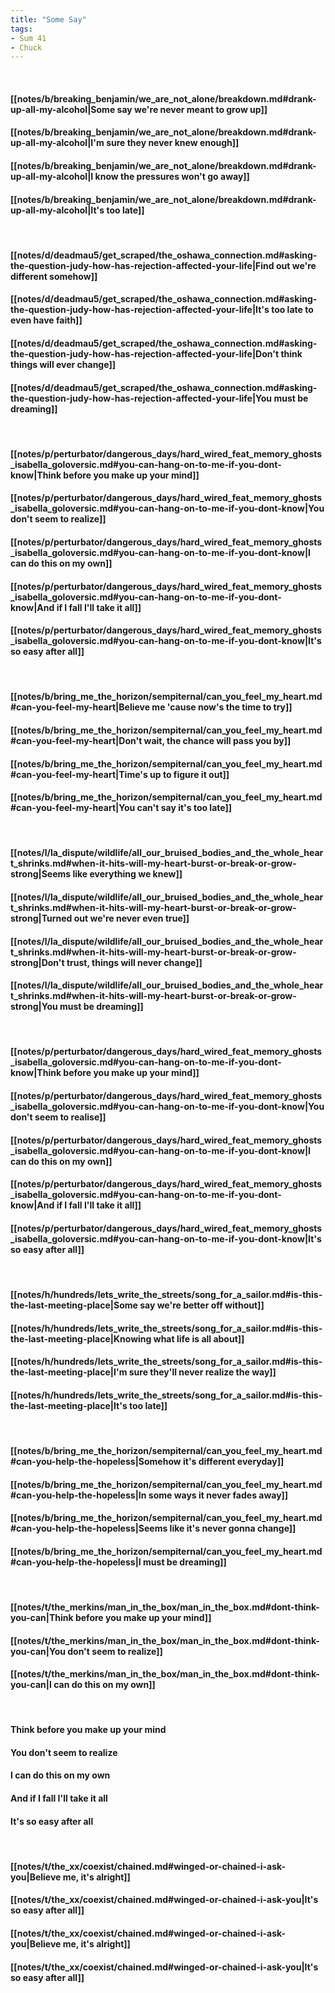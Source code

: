 ```yaml
---
title: "Some Say"
tags:
- Sum 41
- Chuck
---
```

&nbsp;
#### [[notes/b/breaking_benjamin/we_are_not_alone/breakdown.md#drank-up-all-my-alcohol|Some say we're never meant to grow up]]
#### [[notes/b/breaking_benjamin/we_are_not_alone/breakdown.md#drank-up-all-my-alcohol|I'm sure they never knew enough]]
#### [[notes/b/breaking_benjamin/we_are_not_alone/breakdown.md#drank-up-all-my-alcohol|I know the pressures won't go away]]
#### [[notes/b/breaking_benjamin/we_are_not_alone/breakdown.md#drank-up-all-my-alcohol|It's too late]]
&nbsp;
#### [[notes/d/deadmau5/get_scraped/the_oshawa_connection.md#asking-the-question-judy-how-has-rejection-affected-your-life|Find out we're different somehow]]
#### [[notes/d/deadmau5/get_scraped/the_oshawa_connection.md#asking-the-question-judy-how-has-rejection-affected-your-life|It's too late to even have faith]]
#### [[notes/d/deadmau5/get_scraped/the_oshawa_connection.md#asking-the-question-judy-how-has-rejection-affected-your-life|Don't think things will ever change]]
#### [[notes/d/deadmau5/get_scraped/the_oshawa_connection.md#asking-the-question-judy-how-has-rejection-affected-your-life|You must be dreaming]]
&nbsp;
#### [[notes/p/perturbator/dangerous_days/hard_wired_feat_memory_ghosts_isabella_goloversic.md#you-can-hang-on-to-me-if-you-dont-know|Think before you make up your mind]]
#### [[notes/p/perturbator/dangerous_days/hard_wired_feat_memory_ghosts_isabella_goloversic.md#you-can-hang-on-to-me-if-you-dont-know|You don't seem to realize]]
#### [[notes/p/perturbator/dangerous_days/hard_wired_feat_memory_ghosts_isabella_goloversic.md#you-can-hang-on-to-me-if-you-dont-know|I can do this on my own]]
#### [[notes/p/perturbator/dangerous_days/hard_wired_feat_memory_ghosts_isabella_goloversic.md#you-can-hang-on-to-me-if-you-dont-know|And if I fall I'll take it all]]
#### [[notes/p/perturbator/dangerous_days/hard_wired_feat_memory_ghosts_isabella_goloversic.md#you-can-hang-on-to-me-if-you-dont-know|It's so easy after all]]
&nbsp;
#### [[notes/b/bring_me_the_horizon/sempiternal/can_you_feel_my_heart.md#can-you-feel-my-heart|Believe me 'cause now's the time to try]]
#### [[notes/b/bring_me_the_horizon/sempiternal/can_you_feel_my_heart.md#can-you-feel-my-heart|Don't wait, the chance will pass you by]]
#### [[notes/b/bring_me_the_horizon/sempiternal/can_you_feel_my_heart.md#can-you-feel-my-heart|Time's up to figure it out]]
#### [[notes/b/bring_me_the_horizon/sempiternal/can_you_feel_my_heart.md#can-you-feel-my-heart|You can't say it's too late]]
&nbsp;
#### [[notes/l/la_dispute/wildlife/all_our_bruised_bodies_and_the_whole_heart_shrinks.md#when-it-hits-will-my-heart-burst-or-break-or-grow-strong|Seems like everything we knew]]
#### [[notes/l/la_dispute/wildlife/all_our_bruised_bodies_and_the_whole_heart_shrinks.md#when-it-hits-will-my-heart-burst-or-break-or-grow-strong|Turned out we're never even true]]
#### [[notes/l/la_dispute/wildlife/all_our_bruised_bodies_and_the_whole_heart_shrinks.md#when-it-hits-will-my-heart-burst-or-break-or-grow-strong|Don't trust, things will never change]]
#### [[notes/l/la_dispute/wildlife/all_our_bruised_bodies_and_the_whole_heart_shrinks.md#when-it-hits-will-my-heart-burst-or-break-or-grow-strong|You must be dreaming]]
&nbsp;
#### [[notes/p/perturbator/dangerous_days/hard_wired_feat_memory_ghosts_isabella_goloversic.md#you-can-hang-on-to-me-if-you-dont-know|Think before you make up your mind]]
#### [[notes/p/perturbator/dangerous_days/hard_wired_feat_memory_ghosts_isabella_goloversic.md#you-can-hang-on-to-me-if-you-dont-know|You don't seem to realise]]
#### [[notes/p/perturbator/dangerous_days/hard_wired_feat_memory_ghosts_isabella_goloversic.md#you-can-hang-on-to-me-if-you-dont-know|I can do this on my own]]
#### [[notes/p/perturbator/dangerous_days/hard_wired_feat_memory_ghosts_isabella_goloversic.md#you-can-hang-on-to-me-if-you-dont-know|And if I fall I'll take it all]]
#### [[notes/p/perturbator/dangerous_days/hard_wired_feat_memory_ghosts_isabella_goloversic.md#you-can-hang-on-to-me-if-you-dont-know|It's so easy after all]]
&nbsp;
#### [[notes/h/hundreds/lets_write_the_streets/song_for_a_sailor.md#is-this-the-last-meeting-place|Some say we're better off without]]
#### [[notes/h/hundreds/lets_write_the_streets/song_for_a_sailor.md#is-this-the-last-meeting-place|Knowing what life is all about]]
#### [[notes/h/hundreds/lets_write_the_streets/song_for_a_sailor.md#is-this-the-last-meeting-place|I'm sure they'll never realize the way]]
#### [[notes/h/hundreds/lets_write_the_streets/song_for_a_sailor.md#is-this-the-last-meeting-place|It's too late]]
&nbsp;
#### [[notes/b/bring_me_the_horizon/sempiternal/can_you_feel_my_heart.md#can-you-help-the-hopeless|Somehow it's different everyday]]
#### [[notes/b/bring_me_the_horizon/sempiternal/can_you_feel_my_heart.md#can-you-help-the-hopeless|In some ways it never fades away]]
#### [[notes/b/bring_me_the_horizon/sempiternal/can_you_feel_my_heart.md#can-you-help-the-hopeless|Seems like it's never gonna change]]
#### [[notes/b/bring_me_the_horizon/sempiternal/can_you_feel_my_heart.md#can-you-help-the-hopeless|I must be dreaming]]
&nbsp;
#### [[notes/t/the_merkins/man_in_the_box/man_in_the_box.md#dont-think-you-can|Think before you make up your mind]]
#### [[notes/t/the_merkins/man_in_the_box/man_in_the_box.md#dont-think-you-can|You don't seem to realize]]
#### [[notes/t/the_merkins/man_in_the_box/man_in_the_box.md#dont-think-you-can|I can do this on my own]]
&nbsp;
#### Think before you make up your mind
#### You don't seem to realize
#### I can do this on my own
#### And if I fall I'll take it all
#### It's so easy after all
&nbsp;
#### [[notes/t/the_xx/coexist/chained.md#winged-or-chained-i-ask-you|Believe me, it's alright]]
#### [[notes/t/the_xx/coexist/chained.md#winged-or-chained-i-ask-you|It's so easy after all]]
#### [[notes/t/the_xx/coexist/chained.md#winged-or-chained-i-ask-you|Believe me, it's alright]]
#### [[notes/t/the_xx/coexist/chained.md#winged-or-chained-i-ask-you|It's so easy after all]]
